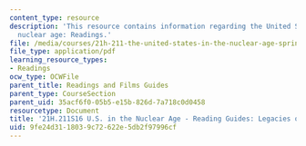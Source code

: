 ```yaml
---
content_type: resource
description: 'This resource contains information regarding the United States in the
  nuclear age: Readings.'
file: /media/courses/21h-211-the-united-states-in-the-nuclear-age-spring-2016/9fe24d3118039c72622e5db2f97996cf_MIT21H_211S16_Legacies.pdf
file_type: application/pdf
learning_resource_types:
- Readings
ocw_type: OCWFile
parent_title: Readings and Films Guides
parent_type: CourseSection
parent_uid: 35acf6f0-05b5-e15b-826d-7a718c0d0458
resourcetype: Document
title: '21H.211S16 U.S. in the Nuclear Age - Reading Guides: Legacies of Cold War'
uid: 9fe24d31-1803-9c72-622e-5db2f97996cf
---
```

